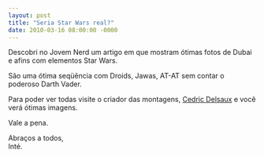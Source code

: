 ```yaml
---
layout: post
title: "Seria Star Wars real?"
date: 2010-03-16 08:00:00 -0000
---
```


Descobri no Jovem Nerd um artigo em que mostram ótimas fotos de Dubai e afins com elementos Star Wars.

São uma ótima seqüência com Droids, Jawas, AT-AT sem contar o poderoso Darth Vader.

Para poder ver todas visite o criador das montagens, <a href="https://www.cedricdelsaux.com/dark-lens-welcome-to-the-dark-corporation" class="linkum">Cedric Delsaux</a> e você verá ótimas imagens.

Vale a pena.

Abraços a todos,  
Inté.